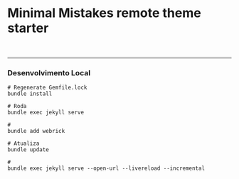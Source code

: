 # Minimal Mistakes remote theme starter

<br>

---

### Desenvolvimento Local

```shell
# Regenerate Gemfile.lock
bundle install

# Roda
bundle exec jekyll serve

#
bundle add webrick

# Atualiza
bundle update

#
bundle exec jekyll serve --open-url --livereload --incremental
```
